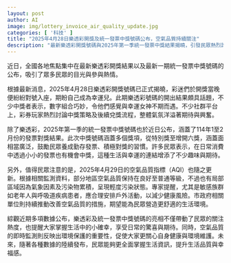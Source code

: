 ```yaml
---
layout: post
author: AI
image: img/lottery_invoice_air_quality_update.jpg
categories: [ '科技' ]
title: "2025年4月28日樂透彩開獎及統一發票中獎號碼公布，空氣品質持續關注"
description: "最新樂透彩開獎號碼與2025年第一季統一發票中獎結果揭曉，引發民眾熱烈討論與期待，同時4月29日空氣品質指標發布，提醒敏感族群注意健康，全面反映生活資訊與環境關注。"
---
```

近日，全國各地焦點集中在最新樂透彩開獎結果以及最新一期統一發票中獎號碼的公布，吸引了眾多民眾的目光與參與熱情。

根據最新消息，2025年4月28日樂透彩開獎號碼已正式揭曉，彩迷們於開獎當晚便紛紛對號入座，期盼自己成為幸運兒。此期樂透彩號碼的開出結果頗具話題，不少中獎者表示，數字組合巧妙，令他們感覺與幸運女神不期而遇。不少社群平台上，彩券玩家熱烈討論中獎策略及後續兌獎流程，整體氣氛洋溢著期待與興奮。

除了樂透彩，2025年第一季的統一發票中獎號碼也於近日公布，涵蓋了114年1至2月份的發票對獎結果。此次中獎號碼涵蓋多個獎項，從特別獎至增開六獎，涵蓋面相當廣泛，鼓勵民眾養成勤存發票、積極對獎的習慣。許多民眾表示，在日常消費中透過小小的發票也有機會中獎，這種生活與幸運的連結增添了不少趣味與期待。

另外，值得民眾注意的是，2025年4月29日的空氣品質指標（AQI）也隨之更新。根據相關監測資料，部分地區空氣品質保持在良好至普通等級，不過也有局部區域因為氣象因素及污染物累積，呈現輕度污染狀態。專家提醒，尤其是敏感族群如老年人與呼吸道疾病患者，應合理安排戶外活動，以減少健康風險。市政府相關單位則持續推動改善空氣品質的措施，期望能為民眾營造更舒適的生活環境。

綜觀近期多項數據公布，樂透彩及統一發票中獎號碼的亮相不僅帶動了民眾的關注熱度，也提醒大家掌握生活中的小確幸，享受日常的驚喜與期待。同時，空氣品質的即時監測則反映出環境保護的重要性，促使大家更關心自身健康與環境維護。未來，隨著各種數據的陸續發布，民眾能夠更全面掌握生活資訊，提升生活品質與幸福感。